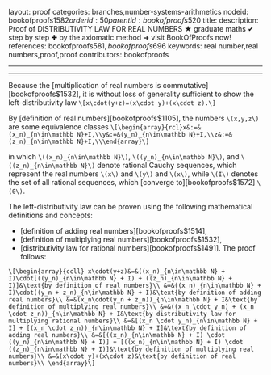 layout: proof
categories: branches,number-systems-arithmetics
nodeid: bookofproofs$1582
orderid: 50
parentid: bookofproofs$520
title: 
description:  Proof of DISTRIBUTIVITY LAW FOR REAL NUMBERS &#9733; graduate maths &#10004; step by step &#10010; by the axiomatic method &#10140; visit BookOfProofs now!
references: bookofproofs$581,bookofproofs$696
keywords: real number,real numbers,proof,proof
contributors: bookofproofs

---


---

Because the [multiplication of real numbers is commutative][bookofproofs$1532], it is without loss of generality sufficient to show the left-distributivity law
`\[x\cdot(y+z)=(x\cdot y)+(x\cdot z).\]`

By [definition of real numbers][bookofproofs$1105], the numbers `\(x,y,z\)` are some  equivalence classes `\[\begin{array}{rcl}x&:=&(x_n)_{n\in\mathbb N}+I,\\y&:=&(y_n)_{n\in\mathbb N}+I,\\z&:=&(z_n)_{n\in\mathbb N}+I,\\\end{array}\]`

in which `\((x_n)_{n\in\mathbb N}\)`, `\((y_n)_{n\in\mathbb N}\)`, and `\((z_n)_{n\in\mathbb N}\)` denote rational Cauchy sequences, which represent the real numbers `\(x\)` and `\(y\)` and `\(x\)`, while `\(I\)` denotes the set of all rational sequences, which [converge to][bookofproofs$1572] `\(0\)`. 


The left-distributivity law can be proven using the following mathematical definitions and concepts:
* [definition of adding real numbers][bookofproofs$1514],
* [definition of multiplying real numbers][bookofproofs$1532],
* [distributivity law for rational numbers][bookofproofs$1491].
The proof follows:

`\[\begin{array}{ccll}
x\cdot(y+z)&=&((x_n)_{n\in\mathbb N} + I)\cdot[((y_n)_{n\in\mathbb N} + I) + ((z_n)_{n\in\mathbb N} + I)]&\text{by definition of real numbers}\\
&=&((x_n)_{n\in\mathbb N} + I)\cdot((y_n + z_n)_{n\in\mathbb N} + I)&\text{by definition of adding real numbers}\\
&=&(x_n\cdot(y_n + z_n))_{n\in\mathbb N} + I&\text{by definition of multiplying real numbers}\\
&=&((x_n \cdot y_n) + (x_n \cdot z_n))_{n\in\mathbb N} + I&\text{by distributivity law for multiplying rational numbers}\\
&=&[(x_n \cdot y_n)_{n\in\mathbb N} + I] + [(x_n \cdot z_n))_{n\in\mathbb N} + I]&\text{by definition of adding real numbers}\\
&=&[((x_n)_{n\in\mathbb N} + I) \cdot ((y_n)_{n\in\mathbb N} + I)] + [((x_n)_{n\in\mathbb N} + I) \cdot ((z_n)_{n\in\mathbb N} + I)]&\text{by definition of multiplying real numbers}\\
&=&(x\cdot y)+(x\cdot z)&\text{by definition of real numbers}\\
\end{array}\]`
